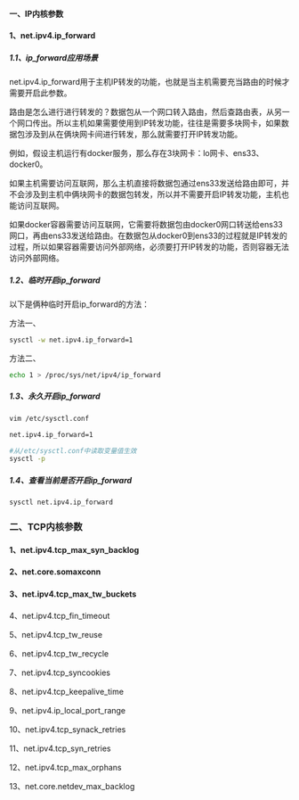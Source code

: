 #### 一、IP内核参数

#### 1、net.ipv4.ip_forward

##### 1.1、ip_forward应用场景

net.ipv4.ip_forward用于主机IP转发的功能，也就是当主机需要充当路由的时候才需要开启此参数。

路由是怎么进行进行转发的？数据包从一个网口转入路由，然后查路由表，从另一个网口传出。所以主机如果需要使用到IP转发功能，往往是需要多块网卡，如果数据包涉及到从在俩块网卡间进行转发，那么就需要打开IP转发功能。

例如，假设主机运行有docker服务，那么存在3块网卡：lo网卡、ens33、docker0。

如果主机需要访问互联网，那么主机直接将数据包通过ens33发送给路由即可，并不会涉及到主机中俩块网卡的数据包转发，所以并不需要开启IP转发功能，主机也能访问互联网。

如果docker容器需要访问互联网，它需要将数据包由docker0网口转送给ens33网口，再由ens33发送给路由。在数据包从docker0到ens33的过程就是IP转发的过程，所以如果容器需要访问外部网络，必须要打开IP转发的功能，否则容器无法访问外部网络。

##### 1.2、临时开启ip_forward

以下是俩种临时开启ip_forward的方法：

方法一、

```bash
sysctl -w net.ipv4.ip_forward=1
```

方法二、

```bash
echo 1 > /proc/sys/net/ipv4/ip_forward
```

##### 1.3、永久开启ip_forward

```bash
vim /etc/sysctl.conf

net.ipv4.ip_forward=1

#从/etc/sysctl.conf中读取变量值生效
sysctl -p
```

##### 1.4、查看当前是否开启ip_forward

```bash
sysctl net.ipv4.ip_forward
```





### 二、TCP内核参数

#### 1、net.ipv4.tcp_max_syn_backlog





#### 2、net.core.somaxconn



#### 3、net.ipv4.tcp_max_tw_buckets



4、net.ipv4.tcp_fin_timeout



5、net.ipv4.tcp_tw_reuse



6、net.ipv4.tcp_tw_recycle



7、net.ipv4.tcp_syncookies



8、net.ipv4.tcp_keepalive_time



9、net.ipv4.ip_local_port_range



10、net.ipv4.tcp_synack_retries



11、net.ipv4.tcp_syn_retries





12、net.ipv4.tcp_max_orphans





13、net.core.netdev_max_backlog

